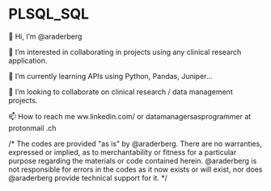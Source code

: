 # PLSQL_SQL

👋 Hi, I’m @araderberg

👀 I’m interested in collaborating in projects using any clinical research application.

🌱 I’m currently learning APIs using Python, Pandas, Juniper...

💞️ I’m looking to collaborate on clinical research / data management projects.

📫 How to reach me ww.linkedin.com/ or datamanagersasprogrammer at protonmail .ch

/* The codes are provided "as is" by @araderberg. There are no warranties, expressed or implied, 
as to merchantability or fitness for a particular purpose regarding the materials or code contained herein. 
@araderberg is not responsible for errors in the codes as it now exists or will exist, nor does @araderberg 
provide technical support for it. */
